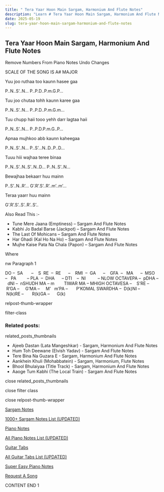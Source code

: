 ```yaml
---
title: " Tera Yaar Hoon Main Sargam, Harmonium And Flute Notes"
description: "Learn # Tera Yaar Hoon Main Sargam, Harmonium And Flute Notes notes, sargam, harmonium notations and flute notes. Easy step-by-step tutorial for beginners."
date: 2025-05-19
slug: tera-yaar-hoon-main-sargam-harmonium-and-flute-notes
---
```


## Tera Yaar Hoon Main Sargam, Harmonium And Flute Notes

Remove Numbers From Piano Notes
Undo Changes

SCALE OF THE SONG IS A# MAJOR

Yuu joo ruthaa too kaunn hasee gaa

P..N..S’..N… P..P.D..P.m.G.P…

Tuu joo chutaa tohh kaunn karee gaa

P..N..S’..N… P..P.D..P.m.G.m…

Tuu chupp haii tooo yehh darr lagtaa haii

P..N..S’..N… P..P.D.P.m.G..P…

Apnaa mujhkoo abb kaunn kaheegaa

P..N..S’..N… P..S’…N..D..P..D…

Tuuu hiii wajhaa teree binaa

P..N..S’..N..S’..N..D… P..N..S’..N…

Bewajhaa bekaarr huu mainn

P..S’..N..R’… G’.R’.S’..R’..m’..m’…

Teraa yaarr huu mainn

G’.R’.S’..S’..R’..S’..

Also Read This :-

- Tune Mere Jaana (Emptiness) – Sargam And Flute Notes
- Kabhi Jo Badal Barse (Jackpot) – Sargam And Flute Notes
- The Last Of Mohicans – Sargam And Flute Notes
- Har Ghadi (Kal Ho Na Ho) – Sargam And Flute Notes
- Mujhe Kaise Pata Na Chala (Papon) – Sargam And Flute Notes

Where

nw Paragraph 1

DO –  SA       –    S  RE  –  RE      –    RMI  –  GA      –    GFA  –   MA      –  MSO  –   PA         – PLA  –  DHA      – DTI    –  NI          – NLOW OCTAVEPA –  pDHA –  dNI –  nSHUDH MA – m        TIWAR MA – MHIGH OCTAVESA –    S’RE –     R’GA –     G’MA –     M’   m’PA –       P’KOMAL SWARDHA –  D(k)NI –       N(k)RE –       R(k)GA –      G(k)

relpost-thumb-wrapper

filter-class

### Related posts:

related_posts_thumbnails

- Ajeeb Dastan (Lata Mangeshkar) - Sargam, Harmonium And Flute Notes
- Hum Toh Deewane (Elvish Yadav) - Sargam And Flute Notes
- Tere Bina Na Guzara E - Sargam, Harmonium And Flute Notes
- Aankhein Khuli (Mohabbatein) - Sargam, Harmonium, Flute Notes
- Bhool Bhulaiyaa (Title Track) - Sargam, Harmonium And Flute Notes
- Aaoge Tum Kabhi (The Local Train) - Sargam And Flute Notes

close related_posts_thumbnails

close filter class

close relpost-thumb-wrapper

[Sargam Notes](/sargam-notes.html)

[1000+ Sargam Notes List (UPDATED)](/all-songs-list-sargam-notes.html)

[Piano Notes](/piano-notes.html)

[All Piano Notes List (UPDATED)](/all-songs-list-piano-notes.html)

[Guitar Tabs](/guitar-tabs.html)

[All Guitar Tabs List (UPDATED)](/all-songs-list-guitar-tabs.html)

[Super Easy Piano Notes](https://studywall.in/)

[Request A Song](/request-a-song.html)

CONTENT END 1

